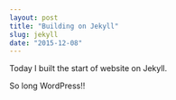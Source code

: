 ```yaml
---
layout: post
title: "Building on Jekyll"
slug: jekyll
date: "2015-12-08"
---
```


Today I built the start of website on Jekyll.

So long WordPress!!
